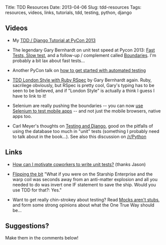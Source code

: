 Title: TDD Resources
Date: 2013-04-06
Slug: tdd-resources
Tags: resources, videos, links, tutorials, tdd, testing, python, django

Videos
------

* My [TDD / Django Tutorial at PyCon 2013](http://pyvideo.org/video/1657/fully-test-driven-web-development-with-django-and)

* The legendary Gary Bernhardt on unit test speed at Pycon 2013: [Fast Tests, Slow test](https://www.youtube.com/watch?v=RAxiiRPHS9k), and a follow-up / complement called [Boundaries](https://www.youtube.com/watch?v=eOYal8elnZk). I'm probably a bit lax about fast tests...

* Another PyCon talk on [how to get started with automated testing](http://pyvideo.org/video/1674/getting-started-with-automated-testing)

* [TDD London Style with Ruby RSpec](https://www.youtube.com/watch?v=tdNnN5yTIeM) by Gary Bernhardt again. Ruby, sacrilege obviously, but RSpec is pretty cool, Gary's typing has to be seen to be believed, and if "London Style" is actually a think I guess I have to link to it!

* Selenium are really pushing the boundaries -- you can now [use Selenium to test mobile apps](http://pyvideo.org/video/1699/mobile-application-testing-with-python-and-seleni) -- and not just the mobile browsers, native apps too. 

* Carl Meyer's thoughts on [Testing and Django](http://pyvideo.org/video/699/testing-and-django), good on the pitfalls of using the database too much in "unit" tests (something I probably need to talk about in the book...). See also this discussion on [/r/Python](http://www.reddit.com/r/django/comments/1c67rl/is_tddjangotutorial_truly_a_good_resource_i_want/)


Links
-----

* [How can I motivate coworkers to write unit tests?](http://arstechnica.com/information-technology/2013/03/how-can-i-motivate-coworkers-to-write-unit-tests/) (thanks Jason)

* [Flipping the bit](http://blog.8thlight.com/uncle-bob/2012/01/11/Flipping-the-Bit.html) "What if you were on the Starship Enterprise and the warp coil was seconds away from an anti-matter explosion and all you needed to do was invert one IF statement to save the ship. Would you use TDD for that?: Yes."

* Want to get really chin-strokey about testing?  Read [Mocks aren't stubs](http://martinfowler.com/articles/mocksArentStubs.html), and form some strong opinions about what the One True Way should be...

Suggestions?
------------

Make them in the comments below!

